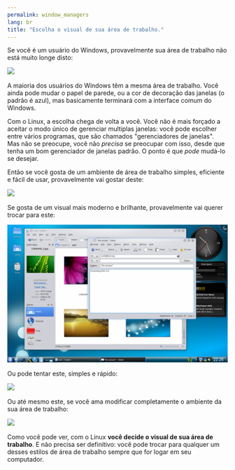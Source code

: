 ```yaml
---
permalink: window_managers
lang: br
title: "Escolha o visual de sua área de trabalho."
---
```


Se você é um usuário do Windows, provavelmente sua área de trabalho 
não está muito longe disto:

<img src="/img/windows_vista.jpg" />

A maioria dos usuários do Windows têm a mesma área de trabalho. Você 
ainda pode mudar o papel de parede, ou a cor de decoração das janelas (o 
padrão é azul), mas basicamente terminará com a interface comum do 
Windows.

Com o Linux, a escolha chega de volta a você. Você não é mais forçado 
a aceitar o modo único de gerenciar multiplas janelas: você pode 
escolher entre vários programas, que são chamados "gerenciadores de 
janelas". Mas não se preocupe, você não <i>precisa</i> se preocupar com 
isso, desde que tenha um bom gerenciador de janelas padrão. O ponto é 
que <i>pode</i> mudá-lo se desejar.

Então se você gosta de um ambiente de área de trabalho simples, 
eficiente e fácil de usar, provavelmente vai gostar deste:

<img src="/img/ubuntu.jpg"/>

Se gosta de um visual mais moderno e brilhante, provavelmente vai 
querer trocar para este:

<img src="/img/kde.png" />

Ou pode tentar este, simples e rápido:

<img src="/img/xfce.jpg" />

Ou até mesmo este, se você ama modificar completamente o ambiente da 
sua área de trabalho:

<img src="/img/wm.jpg" />

Como você pode ver, com o Linux <b>você decide o visual de sua área 
de trabalho</b>. E não precisa ser definitivo: você pode trocar para 
qualquer um desses estilos de área de trabalho sempre que for logar em 
seu computador.




